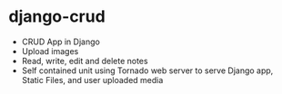 # django-crud

- CRUD App in Django
- Upload images
- Read, write, edit and delete notes
- Self contained unit using Tornado web server to serve Django app, Static Files, and user uploaded media
